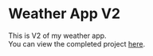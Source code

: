 # Weather App V2

This is V2 of my weather app. 
</br>
You can view the completed project <a href="https://serene-meerkat-63b4cf.netlify.app/">here</a>.
